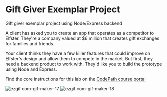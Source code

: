 # Gift Giver Exemplar Project

Gift giver exemplar project using Node/Express backend

A client has asked you to create an app that operates as a competitor to Elfster. They're a company valued at $6 million that creates gift exchanges for families and friends.

Your client thinks they have a few killer features that could improve on Elfster's design and allow them to compete in the market. But first, they need a backend product to work with. They'd like you to build the prototype using Node and Express.

Find the core instructions for this lab on the [CodePath course portal](https://courses.codepath.org/courses/summer_internship_for_tech_excellence/unit/6#!lab)

![ezgif com-gif-maker-17](https://user-images.githubusercontent.com/68205883/170625207-27085a55-4fe8-436d-9fba-d9241cd6f288.gif)
![ezgif com-gif-maker-18](https://user-images.githubusercontent.com/68205883/170625327-9c4cc21a-35de-47ad-960b-e06aada4452f.gif)
